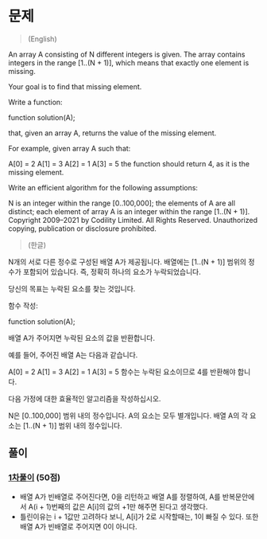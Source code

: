 # 문제
> (English)

An array A consisting of N different integers is given. The array contains integers in the range [1..(N + 1)], which means that exactly one element is missing.

Your goal is to find that missing element.

Write a function:

function solution(A);

that, given an array A, returns the value of the missing element.

For example, given array A such that:

  A[0] = 2
  A[1] = 3
  A[2] = 1
  A[3] = 5
the function should return 4, as it is the missing element.

Write an efficient algorithm for the following assumptions:

N is an integer within the range [0..100,000];
the elements of A are all distinct;
each element of array A is an integer within the range [1..(N + 1)].
Copyright 2009–2021 by Codility Limited. All Rights Reserved. Unauthorized copying, publication or disclosure prohibited.

> (한글)

N개의 서로 다른 정수로 구성된 배열 A가 제공됩니다. 배열에는 [1..(N + 1)] 범위의 정수가 포함되어 있습니다. 즉, 정확히 하나의 요소가 누락되었습니다.

당신의 목표는 누락된 요소를 찾는 것입니다.

함수 작성:

function solution(A);

배열 A가 주어지면 누락된 요소의 값을 반환합니다.

예를 들어, 주어진 배열 A는 다음과 같습니다.

  A[0] = 2
  A[1] = 3
  A[2] = 1
  A[3] = 5
함수는 누락된 요소이므로 4를 반환해야 합니다.

다음 가정에 대한 효율적인 알고리즘을 작성하십시오.

N은 [0..100,000] 범위 내의 정수입니다.
A의 요소는 모두 별개입니다.
배열 A의 각 요소는 [1..(N + 1)] 범위 내의 정수입니다.


## 풀이
### [1차풀이](https://app.codility.com/demo/results/trainingJXWV8X-X29/) (50점)
- 배열 A가 빈배열로 주어진다면, 0을 리턴하고 배열 A를 정렬하여, A를 반복문안에서 A(i + 1)번째의 값은 A[i]의 값의 +1만 해주면 된다고 생각했다.
- 틀린이유는 i + 1값만 고려하다 보니, A[i]가 2로 시작할때는, 1이 빠질 수 있다. 또한 배열 A가 빈배열로 주어지면 0이 아니다.
